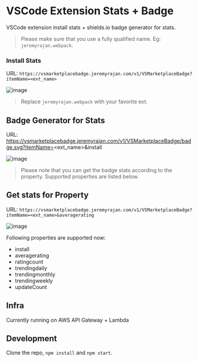 # VSCode Extension Stats + Badge

VSCode extension install stats + shields.io badge generator for stats.

> Please make sure that you use a fully qualified name. Eg: `jeremyrajan.webpack`.

### Install Stats
URL: `https://vsmarketplacebadge.jeremyrajan.com/v1/VSMarketplaceBadge?itemName=<ext_name>`

![image](https://user-images.githubusercontent.com/2890683/45105414-c71ac100-b166-11e8-979c-5f23e7b8bc32.png)

> Replace `jeremyrajan.webpack` with your favorite ext.

## Badge Generator for Stats
URL: https://vsmarketplacebadge.jeremyrajan.com/v1/VSMarketplaceBadge/badge.svg?itemName=<ext_name>&install

![image](https://user-images.githubusercontent.com/2890683/45105501-f6313280-b166-11e8-81ac-2c45538d8483.png)


> Please note that you can get the badge stats according to the property. Supported properties are listed below.

## Get stats for Property
URL: `https://vsmarketplacebadge.jeremyrajan.com/v1/VSMarketplaceBadge?itemName=<ext_name>&averagerating`

![image](https://user-images.githubusercontent.com/2890683/45105707-6c359980-b167-11e8-81a7-26d1098119f0.png)


Following properties are supported now:
* install
* averagerating
* ratingcount
* trendingdaily
* trendingmonthly
* trendingweekly
* updateCount

## Infra
Currently running on AWS API Gateway + Lambda

## Development
Clone the repo, `npm install` and `npm start`.
